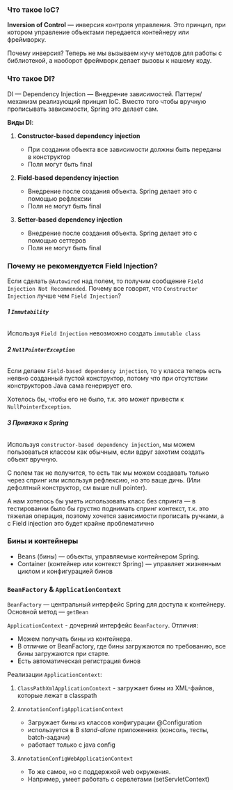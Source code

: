 ### Что такое IoC?

**Inversion of Control** — инверсия контроля управления. Это принцип, при котором управление объектами передается контейнеру или фреймворку.

Почему инверсия? Теперь не мы вызываем кучу методов для работы с библиотекой, а наоборот фреймворк делает вызовы к нашему коду.

### Что такое DI?

DI — Dependency Injection — Внедрение зависимостей. Паттерн/механизм реализующий принцип IoC. Вместо того чтобы вручную прописывать зависимости, Spring это делает сам.

**Виды DI**:
1. **Constructor-based dependency injection**
	- При создании объекта все зависимости должны быть переданы в конструктор
	- Поля могут быть final
	
2. **Field-based dependency injection**
	- Внедрение после создания объекта. Spring делает это с помощью рефлексии
	- Поля не могут быть final
	
3. **Setter-based dependency injection**
	- Внедрение после создания объекта. Spring делает это с помощью сеттеров
	- Поля не могут быть final

### Почему не рекомендуется Field Injection?

Если сделать `@Autowired` над полем, то получим сообщение `Field Injection Not Recommended`. Почему все говорят, что `Constructor Injection` лучше чем `Field Injection`?

###### **1 `Immutability`**

Используя `Field Injection` невозможно создать `immutable class`

###### **2 `NullPointerException`**

Если делаем `Field-based dependency injection`, то у класса теперь есть неявно созданный пустой конструктор, потому что при отсутствии конструкторов Java сама генерирует его. 

Хотелось бы, чтобы его не было, т.к. это может привести к `NullPointerException`. 

###### **3 Привязка к Spring**

Используя `constructor-based dependency injection`, мы можем пользоваться классом как обычным, если вдруг захотим создать объект вручную. 

С полем так не получится, то есть так мы можем создавать только через спринг или используя рефлексию, но это ваще дичь. (Или дефолтный конструктор, см выше null pointer). 

А нам хотелось бы уметь использовать класс без спринга — в тестировании было бы грустно поднимать спринг контекст, т.к. это тяжелая операция, поэтому хочется зависимости прописать ручками, а с Field injection это будет крайне проблематично

### Бины и контейнеры

- Beans (бины) — объекты, управляемые контейнером Spring.
- Container (контейнер или контекст Spring) — управляет жизненным циклом и конфигурацией бинов

### `BeanFactory` & `ApplicationContext`

`BeanFactory` — центральный интерфейс Spring для доступа к контейнеру. Основной метод — `getBean`

`ApplicationContext` - дочерний интерфейс `BeanFactory`. Отличия:

- Можем получать бины из контейнера.
- В отличие от BeanFactory, где бины загружаются по требованию, все бины загружаются при старте.
- Есть автоматическая регистрация бинов

Реализации `ApplicationContext`:
1. `ClassPathXmlApplicationContext` - загружает бины из XML-файлов, которые лежат в classpath
	
2. `AnnotationConfigApplicationContext`
	- Загружает бины из классов конфигурации @Configuration
	- используется в В _stand-alone_ приложениях (консоль, тесты, batch-задачи)
	- работает только с java config
	 
3. `AnnotationConfigWebApplicationContext`
	- То же самое, но с поддержкой web окружения.
	- Например, умеет работать с сервлетами (setServletContext)